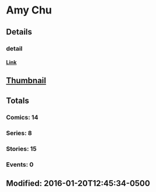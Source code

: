 # Amy  Chu 
## Details
### detail
#### [Link](http://marvel.com/comics/creators/12798/amy_chu?utm_campaign=apiRef&utm_source=225578a89fc76f3d20fbffda5d17a88d)
## [Thumbnail](http://i.annihil.us/u/prod/marvel/i/mg/b/40/image_not_available.jpg)
## Totals
### Comics: 14
### Series: 8
### Stories: 15
### Events: 0
## Modified: 2016-01-20T12:45:34-0500